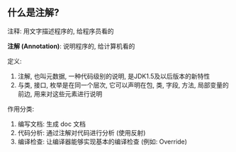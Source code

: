## 什么是注解?

注释: 用文字描述程序的, 给程序员看的

**注解 (Annotation)**: 说明程序的, 给计算机看的

定义: 

1. 注解, 也叫元数据, 一种代码级别的说明, 是JDK1.5及以后版本的新特性
2. 与类, 接口, 枚举是在同一个层次, 它可以声明在包, 类, 字段, 方法, 局部变量的前边, 用来对这些元素进行说明

作用分类: 

1. 编写文档: 生成 doc 文档
2. 代码分析: 通过注解对代码进行分析 (使用反射)
3. 编译检查: 让编译器能够实现基本的编译检查 (例如: Override)



